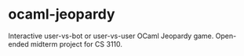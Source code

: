 # ocaml-jeopardy
Interactive user-vs-bot or user-vs-user OCaml Jeopardy game. Open-ended midterm project for CS 3110. 
